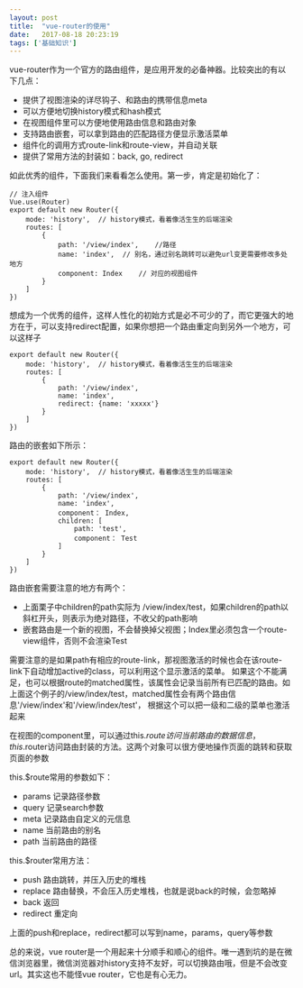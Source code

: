 ```yaml
---
layout: post
title:  "vue-router的使用"
date:   2017-08-18 20:23:19
tags: ['基础知识']
---
```


vue-router作为一个官方的路由组件，是应用开发的必备神器。比较突出的有以下几点：
- 提供了视图渲染的详尽钩子、和路由的携带信息meta
- 可以方便地切换history模式和hash模式
- 在视图组件里可以方便地使用路由信息和路由对象
- 支持路由嵌套，可以拿到路由的匹配路径方便显示激活菜单
- 组件化的调用方式route-link和route-view，并自动关联
- 提供了常用方法的封装如：back, go, redirect

如此优秀的组件，下面我们来看看怎么使用。第一步，肯定是初始化了：

```
// 注入组件
Vue.use(Router)
export default new Router({
    mode: 'history',  // history模式，看着像活生生的后端渲染
    routes: [
        {
            path: '/view/index',    //路径
            name: 'index',  // 别名，通过别名跳转可以避免url变更需要修改多处地方
            component: Index    // 对应的视图组件
        }
    ]
})
```

想成为一个优秀的组件，这样人性化的初始方式是必不可少的了，而它更强大的地方在于，可以支持redirect配置，如果你想把一个路由重定向到另外一个地方，可以这样子

```
export default new Router({
    mode: 'history',  // history模式，看着像活生生的后端渲染
    routes: [
        {
            path: '/view/index',
            name: 'index',
            redirect: {name: 'xxxxx'}
        }
    ]
})
```

路由的嵌套如下所示：

```
export default new Router({
    mode: 'history',  // history模式，看着像活生生的后端渲染
    routes: [
        {
            path: '/view/index',
            name: 'index',
            component： Index,
            children: [
                path: 'test',
                component： Test
            ]
        }
    ]
})
```

路由嵌套需要注意的地方有两个：
- 上面栗子中children的path实际为 /view/index/test，如果children的path以斜杠开头，则表示为绝对路径，不收父的path影响
- 嵌套路由是一个新的视图，不会替换掉父视图；Index里必须包含一个route-view组件，否则不会渲染Test

需要注意的是如果path有相应的route-link，那视图激活的时候也会在该route-link下自动增加active的class，可以利用这个显示激活的菜单。
如果这个不能满足，也可以根据route的matched属性，该属性会记录当前所有已匹配的路由。如上面这个例子的/view/index/test，matched属性会有两个路由信息'/view/index'和'/view/index/test'，
根据这个可以把一级和二级的菜单也激活起来


在视图的component里，可以通过this.$route访问当前路由的数据信息，this.$router访问路由封装的方法。这两个对象可以很方便地操作页面的跳转和获取页面的参数

this.$route常用的参数如下：
- params 记录路径参数
- query 记录search参数
- meta 记录路由自定义的元信息
- name 当前路由的别名
- path 当前路由的路径

this.$router常用方法：
- push 路由跳转，并压入历史的堆栈
- replace 路由替换，不会压入历史堆栈，也就是说back的时候，会忽略掉
- back 返回
- redirect 重定向

上面的push和replace，redirect都可以写到name，params，query等参数



总的来说，vue router是一个用起来十分顺手和顺心的组件。唯一遇到坑的是在微信浏览器里，微信浏览器对history支持不友好，可以切换路由哦，但是不会改变url。其实这也不能怪vue router，它也是有心无力。
